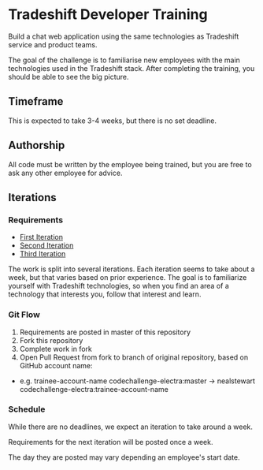 # Tradeshift Developer Training

Build a chat web application using the same technologies as Tradeshift
service and product teams.

The goal of the challenge is to familiarise new employees with the main
technologies used in the Tradeshift stack. After completing the training,
 you should be able to see the big picture.

## Timeframe

This is expected to take 3-4 weeks, but there is no set deadline.

## Authorship

All code must be written by the employee being trained, but you are free to ask
any other employee for advice.

## Iterations

### Requirements

- [First Iteration](FIRST_ITERATION.md)
- [Second Iteration](SECOND_ITERATION.md)
- [Third Iteration](THIRD_ITERATION.md)

The work is split into several iterations. Each iteration seems to take about
a week, but that varies based on prior experience. The goal is to familiarize
yourself with Tradeshift technologies, so when you find an area of a technology
that interests you, follow that interest and learn.

### Git Flow

1. Requirements are posted in master of this repository
2. Fork this repository
3. Complete work in fork
4. Open Pull Request from fork to branch of original repository, based on GitHub account name:
  - e.g. trainee-account-name codechallenge-electra:master -> nealstewart codechallenge-electra:trainee-account-name

### Schedule

While there are no deadlines, we expect an iteration to take around a week.

Requirements for the next iteration will be posted once a week.

The day they are posted may vary depending an employee's start date.
